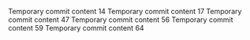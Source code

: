 Temporary commit content 14
Temporary commit content 17
Temporary commit content 47
Temporary commit content 56
Temporary commit content 59
Temporary commit content 64
